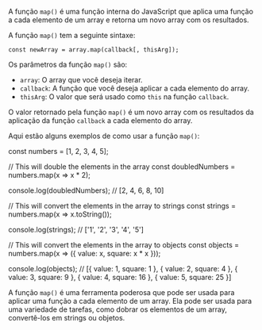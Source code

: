 A função `map()` é uma função interna do JavaScript que aplica uma função a cada elemento de um array e retorna um novo array com os resultados.

A função `map()` tem a seguinte sintaxe:

```
const newArray = array.map(callback[, thisArg]);
```

Os parâmetros da função `map()` são:

- `array`: O array que você deseja iterar.
- `callback`: A função que você deseja aplicar a cada elemento do array.
- `thisArg`: O valor que será usado como `this` na função `callback`.

O valor retornado pela função `map()` é um novo array com os resultados da aplicação da função `callback` a cada elemento do array.

Aqui estão alguns exemplos de como usar a função `map()`:

const numbers = [1, 2, 3, 4, 5];

// This will double the elements in the array const doubledNumbers = numbers.map(x => x * 2);

console.log(doubledNumbers); // [2, 4, 6, 8, 10]

// This will convert the elements in the array to strings const strings = numbers.map(x => x.toString());

console.log(strings); // ['1', '2', '3', '4', '5']

// This will convert the elements in the array to objects const objects = numbers.map(x => ({ value: x, square: x * x }));

console.log(objects); // [{ value: 1, square: 1 }, { value: 2, square: 4 }, { value: 3, square: 9 }, { value: 4, square: 16 }, { value: 5, square: 25 }]

A função `map()` é uma ferramenta poderosa que pode ser usada para aplicar uma função a cada elemento de um array. Ela pode ser usada para uma variedade de tarefas, como dobrar os elementos de um array, convertê-los em strings ou objetos.